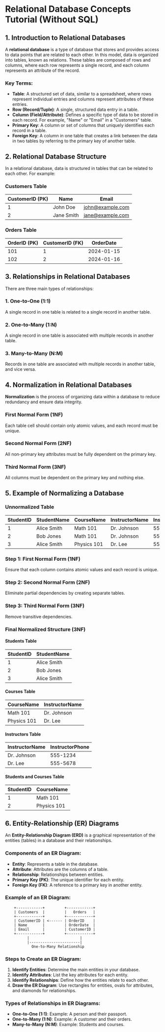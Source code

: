 
# Relational Database Concepts Tutorial (Without SQL)

## 1. Introduction to Relational Databases

A **relational database** is a type of database that stores and provides access to data points that are related to each other. In this model, data is organized into tables, known as relations. These tables are composed of rows and columns, where each row represents a single record, and each column represents an attribute of the record.

### Key Terms:
- **Table**: A structured set of data, similar to a spreadsheet, where rows represent individual entries and columns represent attributes of these entries.
- **Row (Record/Tuple)**: A single, structured data entry in a table.
- **Column (Field/Attribute)**: Defines a specific type of data to be stored in each record. For example, "Name" or "Email" in a "Customers" table.
- **Primary Key**: A column or set of columns that uniquely identifies each record in a table.
- **Foreign Key**: A column in one table that creates a link between the data in two tables by referring to the primary key of another table.

## 2. Relational Database Structure

In a relational database, data is structured in tables that can be related to each other. For example:

### Customers Table

| CustomerID (PK) | Name       | Email            |
|-----------------|------------|------------------|
| 1               | John Doe   | john@example.com |
| 2               | Jane Smith | jane@example.com |

### Orders Table

| OrderID (PK) | CustomerID (FK) | OrderDate   |
|--------------|------------------|-------------|
| 101          | 1                | 2024-01-15  |
| 102          | 2                | 2024-01-16  |

## 3. Relationships in Relational Databases

There are three main types of relationships:

### 1. One-to-One (1:1)
A single record in one table is related to a single record in another table. 

### 2. One-to-Many (1:N)
A single record in one table is associated with multiple records in another table.

### 3. Many-to-Many (N:M)
Records in one table are associated with multiple records in another table, and vice versa.


## 4. Normalization in Relational Databases

**Normalization** is the process of organizing data within a database to reduce redundancy and ensure data integrity.

### First Normal Form (1NF)
Each table cell should contain only atomic values, and each record must be unique.

### Second Normal Form (2NF)
All non-primary key attributes must be fully dependent on the primary key.

### Third Normal Form (3NF)
All columns must be dependent on the primary key and nothing else.

## 5. Example of Normalizing a Database

### Unnormalized Table

| StudentID | StudentName  | CourseName   | InstructorName | InstructorPhone |
|-----------|--------------|--------------|----------------|-----------------|
| 1         | Alice Smith  | Math 101     | Dr. Johnson    | 555-1234        |
| 2         | Bob Jones    | Math 101     | Dr. Johnson    | 555-1234        |
| 3         | Alice Smith  | Physics 101  | Dr. Lee        | 555-5678        |

### Step 1: First Normal Form (1NF)
Ensure that each column contains atomic values and each record is unique.

### Step 2: Second Normal Form (2NF)
Eliminate partial dependencies by creating separate tables.

### Step 3: Third Normal Form (3NF)
Remove transitive dependencies.

### Final Normalized Structure (3NF)

#### Students Table

| StudentID | StudentName  |
|-----------|--------------|
| 1         | Alice Smith  |
| 2         | Bob Jones    |
| 3         | Alice Smith  |

#### Courses Table

| CourseName   | InstructorName |
|--------------|----------------|
| Math 101     | Dr. Johnson    |
| Physics 101  | Dr. Lee        |

#### Instructors Table

| InstructorName | InstructorPhone |
|----------------|-----------------|
| Dr. Johnson    | 555-1234        |
| Dr. Lee        | 555-5678        |

#### Students and Courses Table

| StudentID | CourseName   |
|-----------|--------------|
| 1         | Math 101     |
| 2         | Physics 101  |

## 6. Entity-Relationship (ER) Diagrams

An **Entity-Relationship Diagram (ERD)** is a graphical representation of the entities (tables) in a database and their relationships.

### Components of an ER Diagram:
- **Entity**: Represents a table in the database.
- **Attribute**: Attributes are the columns of a table.
- **Relationship**: Relationships between entities.
- **Primary Key (PK)**: The unique identifier for each entity.
- **Foreign Key (FK)**: A reference to a primary key in another entity.

### Example of an ER Diagram:
```
    +------------+         +------------+
    | Customers  |         |   Orders   |
    +------------+         +------------+
    | CustomerID | <------ | OrderID    |
    | Name       |         | OrderDate  |
    | Email      |         | CustomerID |
    +------------+         +------------+
          |                       |
          |-----------------------|
            One-to-Many Relationship
```

### Steps to Create an ER Diagram:
1. **Identify Entities**: Determine the main entities in your database.
2. **Identify Attributes**: List the key attributes for each entity.
3. **Identify Relationships**: Define how the entities relate to each other.
4. **Draw the ER Diagram**: Use rectangles for entities, ovals for attributes, and diamonds for relationships.

### Types of Relationships in ER Diagrams:
- **One-to-One (1:1)**: Example: A person and their passport.
- **One-to-Many (1:N)**: Example: A customer and their orders.
- **Many-to-Many (N:M)**: Example: Students and courses.

